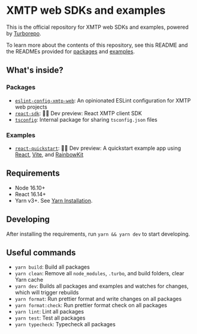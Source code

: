 # XMTP web SDKs and examples

This is the official repository for XMTP web SDKs and examples, powered by [Turborepo](https://turbo.build/repo).

To learn more about the contents of this repository, see this README and the READMEs provided for [packages](https://github.com/xmtp/xmtp-web/tree/main/packages) and [examples](https://github.com/xmtp/xmtp-web/tree/main/examples).

## What's inside?

### Packages

- [`eslint-config-xmtp-web`](packages/eslint-config-xmtp-web): An opinionated ESLint configuration for XMTP web projects
- [`react-sdk`](packages/react-sdk): 🧑‍💻 Dev preview: React XMTP client SDK
- [`tsconfig`](packages/tsconfig): Internal package for sharing `tsconfig.json` files

### Examples

- [`react-quickstart`](examples/react-quickstart): 🧑‍💻 Dev preview: A quickstart example app using [React](https://react.dev/), [Vite](https://vitejs.dev/), and [RainbowKit](https://www.rainbowkit.com/)

## Requirements

- Node 16.10+
- React 16.14+
- Yarn v3+. See [Yarn Installation](https://yarnpkg.com/getting-started/install).

## Developing

After installing the requirements, run `yarn && yarn dev` to start developing.

## Useful commands

- `yarn build`: Build all packages
- `yarn clean`: Remove all `node_modules`, `.turbo`, and build folders, clear Yarn cache
- `yarn dev`: Builds all packages and examples and watches for changes, which will trigger rebuilds
- `yarn format`: Run prettier format and write changes on all packages
- `yarn format:check`: Run prettier format check on all packages
- `yarn lint`: Lint all packages
- `yarn test`: Test all packages
- `yarn typecheck`: Typecheck all packages
